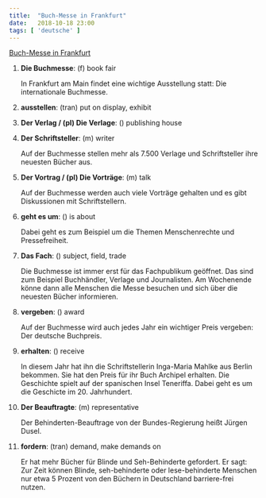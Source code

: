 ```yaml
---
title:  "Buch-Messe in Frankfurt"
date:   2018-10-18 23:00
tags: [ 'deutsche' ]
---
```


[Buch-Messe in Frankfurt](https://www.nachrichtenleicht.de/buch-messe-in-frankfurt.2045.de.html?dram:article_id=430302)

1. **Die Buchmesse**: (f) book fair

    In Frankfurt am Main findet eine wichtige Ausstellung statt: Die internationale Buchmesse.

2. **ausstellen**: (tran) put on display, exhibit

3. **Der Verlag / (pl) Die Verlage**: () publishing house

4. **Der Schriftsteller**: (m) writer

    Auf der Buchmesse stellen mehr als 7.500 Verlage und Schriftsteller ihre neuesten Bücher aus.

5. **Der Vortrag / (pl) Die Vorträge**: (m) talk

    Auf der Buchmesse werden auch viele Vorträge gehalten und es gibt Diskussionen mit Schriftstellern.

6. **geht es um**: () is about

    Dabei geht es zum Beispiel um die Themen Menschenrechte und Pressefreiheit.

7. **Das Fach**: () subject, field, trade

    Die Buchmesse ist immer erst für das Fachpublikum geöffnet. Das sind zum Beispiel Buchhändler, Verlage und Journalisten. Am Wochenende könne dann alle Menschen die Messe besuchen und sich über die neuesten Bücher informieren.

8. **vergeben**: () award

    Auf der Buchmesse wird auch jedes Jahr ein wichtiger Preis vergeben: Der deutsche Buchpreis.

9. **erhalten**: () receive

    In diesem Jahr hat ihn die Schriftstellerin Inga-Maria Mahlke aus Berlin bekommen. Sie hat den Preis für ihr Buch Archipel erhalten. Die Geschichte spielt auf der spanischen Insel Teneriffa. Dabei geht es um die Geschicte im 20. Jahrhundert.

10. **Der Beauftragte**: (m) representative

    Der Behinderten-Beauftrage von der Bundes-Regierung heißt Jürgen Dusel.

11. **fordern**: (tran) demand, make demands on

    Er hat mehr Bücher für Blinde und Seh-Behinderte gefordert. Er sagt: Zur Zeit können Blinde, seh-behinderte oder lese-behinderte Menschen nur etwa 5 Prozent von den Büchern in Deutschland barriere-frei nutzen.
